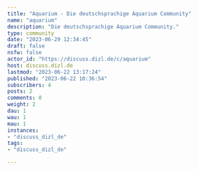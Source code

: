 ```yaml
---
title: "Aquarium - Die deutschsprachige Aquarium Community" 
name: "aquarium"
description: "Die deutschsprachige Aquarium Community."
type: community
date: "2023-06-29 12:34:45"
draft: false
nsfw: false
actor_id: "https://discuss.dizl.de/c/aquarium"
host: discuss.dizl.de
lastmod: "2023-06-22 13:17:24"
published: "2023-06-22 10:36:54"
subscribers: 4
posts: 2
comments: 0
weight: 2
dau: 1
wau: 1
mau: 1
instances:
- "discuss_dizl_de"
tags: 
- "discuss_dizl_de"

---
```

